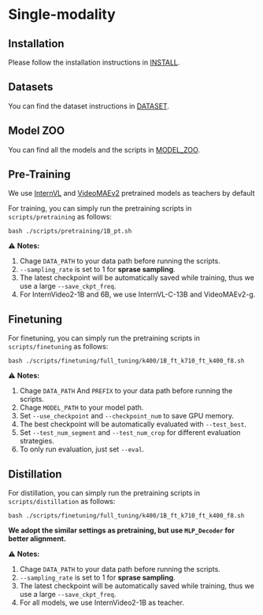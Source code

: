 # Single-modality

## Installation

Please follow the installation instructions in [INSTALL](INSTALL.md).

## Datasets

You can find the dataset instructions in [DATASET](DATASET.md).

## Model ZOO

You can find all the models and the scripts in [MODEL_ZOO](MODEL_ZOO.md).

## Pre-Training

We use [InternVL](https://github.com/OpenGVLab/InternVL/) and [VideoMAEv2](https://github.com/OpenGVLab/VideoMAEv2) pretrained models as teachers by default

For training, you can simply run the pretraining scripts in `scripts/pretraining` as follows:
```shell
bash ./scripts/pretraining/1B_pt.sh
```

:warning: **Notes:**
1. Chage `DATA_PATH` to your data path before running the scripts.
2. `--sampling_rate` is set to 1 for **sprase sampling**.
3. The latest checkpoint will be automatically saved while training, thus we use a large `--save_ckpt_freq`.
4. For InternVideo2-1B and 6B, we use InternVL-C-13B and VideoMAEv2-g.


## Finetuning

For finetuning, you can simply run the pretraining scripts in `scripts/finetuning` as follows:
```shell
bash ./scripts/finetuning/full_tuning/k400/1B_ft_k710_ft_k400_f8.sh
```

:warning: **Notes:**
1. Chage `DATA_PATH` And `PREFIX` to your data path before running the scripts.
2. Chage `MODEL_PATH` to your model path.
3. Set `--use_checkpoint` and `--checkpoint_num` to save GPU memory.
4. The best checkpoint will be automatically evaluated with `--test_best`.
5. Set `--test_num_segment` and `--test_num_crop` for different evaluation strategies.
6. To only run evaluation, just set `--eval`.


## Distillation

For distillation, you can simply run the pretraining scripts in `scripts/distillation` as follows:
```shell
bash ./scripts/finetuning/full_tuning/k400/1B_ft_k710_ft_k400_f8.sh
```

**We adopt the similar settings as pretraining, but use `MLP_Decoder` for better alignment.**

:warning: **Notes:**
1. Chage `DATA_PATH` to your data path before running the scripts.
2. `--sampling_rate` is set to 1 for **sprase sampling**.
3. The latest checkpoint will be automatically saved while training, thus we use a large `--save_ckpt_freq`.
4. For all models, we use InternVideo2-1B as teacher.